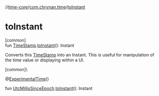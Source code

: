 //[time-core](../../index.md)/[com.chrynan.time](index.md)/[toInstant](to-instant.md)

# toInstant

[common]\
fun [TimeStamp](-time-stamp/index.md).[toInstant](to-instant.md)(): Instant

Converts this [TimeStamp](-time-stamp/index.md) into an Instant. This is useful for manipulation of the time value or displaying within a UI.

[common]\

@[ExperimentalTime](https://kotlinlang.org/api/latest/jvm/stdlib/kotlin.time/-experimental-time/index.html)()

fun [UtcMillisSinceEpoch](-utc-millis-since-epoch/index.md).[toInstant](to-instant.md)(): Instant
